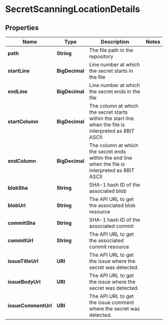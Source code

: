

# SecretScanningLocationDetails


## Properties

| Name | Type | Description | Notes |
|------------ | ------------- | ------------- | -------------|
|**path** | **String** | The file path in the repository |  |
|**startLine** | **BigDecimal** | Line number at which the secret starts in the file |  |
|**endLine** | **BigDecimal** | Line number at which the secret ends in the file |  |
|**startColumn** | **BigDecimal** | The column at which the secret starts within the start line when the file is interpreted as 8BIT ASCII |  |
|**endColumn** | **BigDecimal** | The column at which the secret ends within the end line when the file is interpreted as 8BIT ASCII |  |
|**blobSha** | **String** | SHA-1 hash ID of the associated blob |  |
|**blobUrl** | **String** | The API URL to get the associated blob resource |  |
|**commitSha** | **String** | SHA-1 hash ID of the associated commit |  |
|**commitUrl** | **String** | The API URL to get the associated commit resource |  |
|**issueTitleUrl** | **URI** | The API URL to get the issue where the secret was detected. |  |
|**issueBodyUrl** | **URI** | The API URL to get the issue where the secret was detected. |  |
|**issueCommentUrl** | **URI** | The API URL to get the issue comment where the secret was detected. |  |



